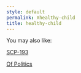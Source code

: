 ```yaml
---
style: default
permalink: Xhealthy-child
title: healthy-child
---
```

You may also like:

[SCP-193](http://scp-wiki.net/scp-193)

[Of Politics](http://scp-wiki.net/of-politics)
